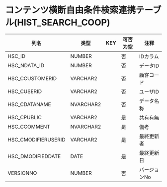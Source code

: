 # コンテンツ横断自由条件検索連携テーブル(HIST_SEARCH_COOP)
| 列名   | 类型   | KEY  | 可否为空 | 注释   |
| ---- | ---- | ---- | ---- | ---- |
|HSC_ID|NUMBER||否|IDカラム|
|HSC_NDATA_ID|NUMBER||否|データID|
|HSC_CCUSTOMERID|VARCHAR2||否|顧客コード|
|HSC_CUSERID|VARCHAR2||否|ユーザID|
|HSC_CDATANAME|NVARCHAR2||否|データ名称|
|HSC_CPUBLIC|VARCHAR2||是|共有有無|
|HSC_CCOMMENT|NVARCHAR2||是|備考|
|HSC_CMODIFIERUSERID|VARCHAR2||是|最終更新者|
|HSC_DMODIFIEDDATE|DATE||是|最終更新日|
|VERSIONNO|NUMBER||否|バージョンNo|
